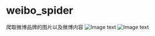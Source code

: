 # weibo_spider
爬取微博品牌的图片以及微博内容
![Image text](https://github.com/17521659186/weibo_spider/blob/master/readme_image/excel.jpg)
![Image text](https://github.com/17521659186/weibo_spider/blob/master/readme_image/image.jpg)
